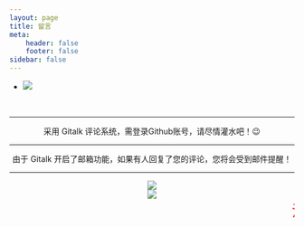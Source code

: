 ```yaml
---
layout: page
title: 留言
meta:
    header: false
    footer: false
sidebar: false
---
```

<div class="style-example example"><ul class="pure circle center about"><li><img src="https://cdn.jsdelivr.net/gh/mcmohen/ImageHosting/mcmohen_img/90133cbc21b46c765beb08a89ec4bc45194d5b.jpg" data-original="https://cdn.jsdelivr.net/gh/mcmohen/ImageHosting/mcmohen_img/90133cbc21b46c765beb08a89ec4bc45194d5b.jpg"></li></ul><center><a href="https://github.com/mcmohen" rel="GitHub" target="_blank" title="GitHub"><i class="fab fa-github"></i></a>&nbsp;&nbsp;&nbsp;&nbsp;&nbsp;<a href="https://cdn.jsdelivr.net/gh/mcmohen/ImageHosting/mcmohen_imgqrcode_1568813101731.jpg" rel="QQ" target="_blank" title="QQ"><i class="fab fa-qq"></i></a>&nbsp;&nbsp;&nbsp;&nbsp;&nbsp;<a href="http://mail.qq.com/cgi-bin/qm_share?t=qm_mailme&email=Czo5Pz4zPzk-OzlLenolaGRm" rel="Email" target="_blank" title="Email"><i class="fa fa-envelope"></i></a>&nbsp;&nbsp;&nbsp;&nbsp;&nbsp;<a href="https://mcmohen.top/atom.xml" rel="RSS" target="_blank" title="RSS"><i class="fa fa-rss"></i></a></center><p></p><hr><p></p><center>采用 Gitalk 评论系统，需登录Github账号，请尽情灌水吧！😉</center><p></p><hr><p></p><center>由于 Gitalk 开启了邮箱功能，如果有人回复了您的评论，您将会受到邮件提醒！</center><p></p><hr><p></p><center><img src="https://cdn.jsdelivr.net/gh/mcmohen/ImageHosting/mcmohen_img/timg.jpg"><br><img src="https://cdn.jsdelivr.net/gh/mcmohen/ImageHosting/mcmohen_imgmohen.png"></center></div>
<marquee><font style="color: #ff0000; font-weight: normal; font-size: 20pt; line-height: normal; font-style: normal; font-variant: normal" face="微软雅黑">注意:文明发言提问,请勿恶意刷评论,否则会当作垃圾评论处理！请务必填写真实常用邮箱,方便及时收到评论通知！</font></marquee>

